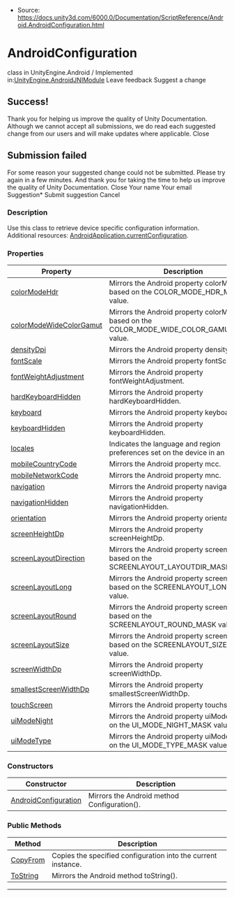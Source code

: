 * Source: https://docs.unity3d.com/6000.0/Documentation/ScriptReference/Android.AndroidConfiguration.html

# AndroidConfiguration
class in UnityEngine.Android
/
Implemented in:[UnityEngine.AndroidJNIModule](https://docs.unity3d.com/6000.0/Documentation/ScriptReference/UnityEngine.AndroidJNIModule.html)
Leave feedback
Suggest a change
## Success!
Thank you for helping us improve the quality of Unity Documentation. Although we cannot accept all submissions, we do read each suggested change from our users and will make updates where applicable.
Close
## Submission failed
For some reason your suggested change could not be submitted. Please <a>try again</a> in a few minutes. And thank you for taking the time to help us improve the quality of Unity Documentation.
Close
Your name Your email Suggestion* Submit suggestion
Cancel
### Description
Use this class to retrieve device specific configuration information.
Additional resources: [AndroidApplication.currentConfiguration](https://docs.unity3d.com/6000.0/Documentation/ScriptReference/Android.AndroidApplication-currentConfiguration.html).
### Properties
Property | Description  
---|---  
[colorModeHdr](https://docs.unity3d.com/6000.0/Documentation/ScriptReference/Android.AndroidConfiguration-colorModeHdr.html) | Mirrors the Android property colorMode based on the COLOR_MODE_HDR_MASK value.  
[colorModeWideColorGamut](https://docs.unity3d.com/6000.0/Documentation/ScriptReference/Android.AndroidConfiguration-colorModeWideColorGamut.html) | Mirrors the Android property colorMode based on the COLOR_MODE_WIDE_COLOR_GAMUT_MASK value.  
[densityDpi](https://docs.unity3d.com/6000.0/Documentation/ScriptReference/Android.AndroidConfiguration-densityDpi.html) | Mirrors the Android property densityDpi.  
[fontScale](https://docs.unity3d.com/6000.0/Documentation/ScriptReference/Android.AndroidConfiguration-fontScale.html) | Mirrors the Android property fontScale.  
[fontWeightAdjustment](https://docs.unity3d.com/6000.0/Documentation/ScriptReference/Android.AndroidConfiguration-fontWeightAdjustment.html) | Mirrors the Android property fontWeightAdjustment.  
[hardKeyboardHidden](https://docs.unity3d.com/6000.0/Documentation/ScriptReference/Android.AndroidConfiguration-hardKeyboardHidden.html) | Mirrors the Android property hardKeyboardHidden.  
[keyboard](https://docs.unity3d.com/6000.0/Documentation/ScriptReference/Android.AndroidConfiguration-keyboard.html) | Mirrors the Android property keyboard.  
[keyboardHidden](https://docs.unity3d.com/6000.0/Documentation/ScriptReference/Android.AndroidConfiguration-keyboardHidden.html) | Mirrors the Android property keyboardHidden.  
[locales](https://docs.unity3d.com/6000.0/Documentation/ScriptReference/Android.AndroidConfiguration-locales.html) | Indicates the language and region preferences set on the device in an array.  
[mobileCountryCode](https://docs.unity3d.com/6000.0/Documentation/ScriptReference/Android.AndroidConfiguration-mobileCountryCode.html) | Mirrors the Android property mcc.  
[mobileNetworkCode](https://docs.unity3d.com/6000.0/Documentation/ScriptReference/Android.AndroidConfiguration-mobileNetworkCode.html) | Mirrors the Android property mnc.  
[navigation](https://docs.unity3d.com/6000.0/Documentation/ScriptReference/Android.AndroidConfiguration-navigation.html) | Mirrors the Android property navigation.  
[navigationHidden](https://docs.unity3d.com/6000.0/Documentation/ScriptReference/Android.AndroidConfiguration-navigationHidden.html) | Mirrors the Android property navigationHidden.  
[orientation](https://docs.unity3d.com/6000.0/Documentation/ScriptReference/Android.AndroidConfiguration-orientation.html) | Mirrors the Android property orientation.  
[screenHeightDp](https://docs.unity3d.com/6000.0/Documentation/ScriptReference/Android.AndroidConfiguration-screenHeightDp.html) | Mirrors the Android property screenHeightDp.  
[screenLayoutDirection](https://docs.unity3d.com/6000.0/Documentation/ScriptReference/Android.AndroidConfiguration-screenLayoutDirection.html) | Mirrors the Android property screenLayout based on the SCREENLAYOUT_LAYOUTDIR_MASK value.  
[screenLayoutLong](https://docs.unity3d.com/6000.0/Documentation/ScriptReference/Android.AndroidConfiguration-screenLayoutLong.html) | Mirrors the Android property screenLayout based on the SCREENLAYOUT_LONG_MASK value.  
[screenLayoutRound](https://docs.unity3d.com/6000.0/Documentation/ScriptReference/Android.AndroidConfiguration-screenLayoutRound.html) | Mirrors the Android property screenLayout based on the SCREENLAYOUT_ROUND_MASK value.  
[screenLayoutSize](https://docs.unity3d.com/6000.0/Documentation/ScriptReference/Android.AndroidConfiguration-screenLayoutSize.html) | Mirrors the Android property screenLayout based on the SCREENLAYOUT_SIZE_MASK value.  
[screenWidthDp](https://docs.unity3d.com/6000.0/Documentation/ScriptReference/Android.AndroidConfiguration-screenWidthDp.html) | Mirrors the Android property screenWidthDp.  
[smallestScreenWidthDp](https://docs.unity3d.com/6000.0/Documentation/ScriptReference/Android.AndroidConfiguration-smallestScreenWidthDp.html) | Mirrors the Android property smallestScreenWidthDp.  
[touchScreen](https://docs.unity3d.com/6000.0/Documentation/ScriptReference/Android.AndroidConfiguration-touchScreen.html) | Mirrors the Android property touchscreen.  
[uiModeNight](https://docs.unity3d.com/6000.0/Documentation/ScriptReference/Android.AndroidConfiguration-uiModeNight.html) | Mirrors the Android property uiMode based on the UI_MODE_NIGHT_MASK value.  
[uiModeType](https://docs.unity3d.com/6000.0/Documentation/ScriptReference/Android.AndroidConfiguration-uiModeType.html) | Mirrors the Android property uiMode based on the UI_MODE_TYPE_MASK value.  
### Constructors
Constructor | Description  
---|---  
[AndroidConfiguration](https://docs.unity3d.com/6000.0/Documentation/ScriptReference/Android.AndroidConfiguration-ctor.html) | Mirrors the Android method Configuration().  
### Public Methods
Method | Description  
---|---  
[CopyFrom](https://docs.unity3d.com/6000.0/Documentation/ScriptReference/Android.AndroidConfiguration.CopyFrom.html) | Copies the specified configuration into the current instance.  
[ToString](https://docs.unity3d.com/6000.0/Documentation/ScriptReference/Android.AndroidConfiguration.ToString.html) | Mirrors the Android method toString().  
* * *
